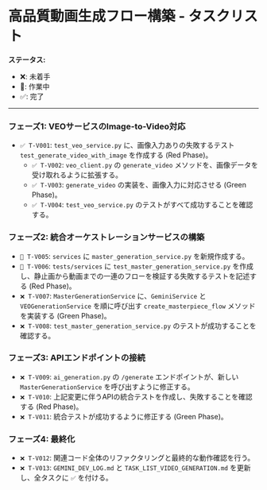 # 高品質動画生成フロー構築 - タスクリスト

**ステータス:**
- ❌: 未着手
- 🔄: 作業中
- ✅: 完了

---

### フェーズ1: VEOサービスのImage-to-Video対応

- `✅ T-V001`: `test_veo_service.py` に、画像入力ありの失敗するテスト `test_generate_video_with_image` を作成する (Red Phase)。
  - `✅ T-V002`: `veo_client.py` の `generate_video` メソッドを、画像データを受け取れるように拡張する。
  - `✅ T-V003`: `generate_video` の実装を、画像入力に対応させる (Green Phase)。
  - `✅ T-V004`: `test_veo_service.py` のテストがすべて成功することを確認する。

### フェーズ2: 統合オーケストレーションサービスの構築

- `🔄 T-V005`: `services` に `master_generation_service.py` を新規作成する。
- `🔄 T-V006`: `tests/services` に `test_master_generation_service.py` を作成し、静止画から動画までの一連のフローを検証する失敗するテストを記述する (Red Phase)。
- `❌ T-V007`: `MasterGenerationService` に、`GeminiService` と `VEOGenerationService` を順に呼び出す `create_masterpiece_flow` メソッドを実装する (Green Phase)。
- `❌ T-V008`: `test_master_generation_service.py` のテストが成功することを確認する。

### フェーズ3: APIエンドポイントの接続

- `❌ T-V009`: `ai_generation.py` の `/generate` エンドポイントが、新しい `MasterGenerationService` を呼び出すように修正する。
- `❌ T-V010`: 上記変更に伴うAPIの統合テストを作成し、失敗することを確認する (Red Phase)。
- `❌ T-V011`: 統合テストが成功するように修正する (Green Phase)。

### フェーズ4: 最終化

- `❌ T-V012`: 関連コード全体のリファクタリングと最終的な動作確認を行う。
- `❌ T-V013`: `GEMINI_DEV_LOG.md` と `TASK_LIST_VIDEO_GENERATION.md` を更新し、全タスクに `✅` を付ける。
